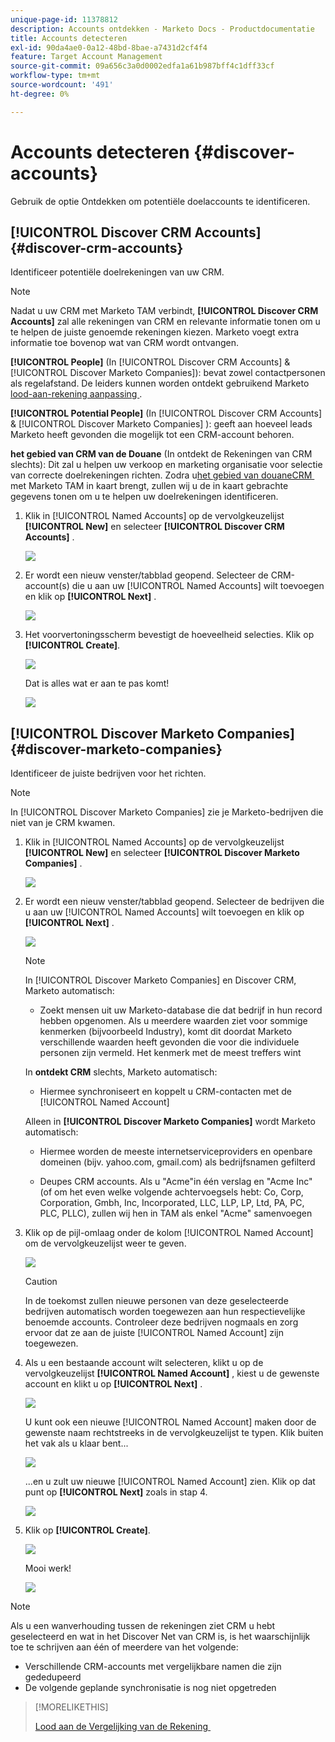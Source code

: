 ```yaml
---
unique-page-id: 11378812
description: Accounts ontdekken - Marketo Docs - Productdocumentatie
title: Accounts detecteren
exl-id: 90da4ae0-0a12-48bd-8bae-a7431d2cf4f4
feature: Target Account Management
source-git-commit: 09a656c3a0d0002edfa1a61b987bff4c1dff33cf
workflow-type: tm+mt
source-wordcount: '491'
ht-degree: 0%

---
```


# Accounts detecteren {#discover-accounts}

Gebruik de optie Ontdekken om potentiële doelaccounts te identificeren.

## [!UICONTROL Discover CRM Accounts] {#discover-crm-accounts}

Identificeer potentiële doelrekeningen van uw CRM.

>[!NOTE]
>
>Nadat u uw CRM met Marketo TAM verbindt, **[!UICONTROL Discover CRM Accounts]** zal alle rekeningen van CRM en relevante informatie tonen om u te helpen de juiste genoemde rekeningen kiezen. Marketo voegt extra informatie toe bovenop wat van CRM wordt ontvangen.

**[!UICONTROL People]** (In [!UICONTROL Discover CRM Accounts] &amp; [!UICONTROL Discover Marketo Companies]): bevat zowel contactpersonen als regelafstand. De leiders kunnen worden ontdekt gebruikend Marketo [&#x200B; lood-aan-rekening aanpassing &#x200B;](/help/marketo/product-docs/target-account-management/target/named-accounts/lead-to-account-matching.md).

**[!UICONTROL Potential People]** (In [!UICONTROL Discover CRM Accounts] &amp; [!UICONTROL Discover Marketo Companies] ): geeft aan hoeveel leads Marketo heeft gevonden die mogelijk tot een CRM-account behoren.

**het gebied van CRM van de Douane** (In ontdekt de Rekeningen van CRM slechts): Dit zal u helpen uw verkoop en marketing organisatie voor selectie van correcte doelrekeningen richten. Zodra u [&#x200B; het gebied van douaneCRM &#x200B;](/help/marketo/product-docs/target-account-management/setup-tam/create-a-custom-field-for-crm-discovery.md) met Marketo TAM in kaart brengt, zullen wij u de in kaart gebrachte gegevens tonen om u te helpen uw doelrekeningen identificeren.

1. Klik in [!UICONTROL Named Accounts] op de vervolgkeuzelijst **[!UICONTROL New]** en selecteer **[!UICONTROL Discover CRM Accounts]** .

   ![](assets/disc-crm-one.png)

1. Er wordt een nieuw venster/tabblad geopend. Selecteer de CRM-account(s) die u aan uw [!UICONTROL Named Accounts] wilt toevoegen en klik op **[!UICONTROL Next]** .

   ![](assets/disc-crm-two.png)

1. Het voorvertoningsscherm bevestigt de hoeveelheid selecties. Klik op **[!UICONTROL Create]**.

   ![](assets/disc-three.png)

   Dat is alles wat er aan te pas komt!

   ![](assets/disc-four.png)

## [!UICONTROL Discover Marketo Companies] {#discover-marketo-companies}

Identificeer de juiste bedrijven voor het richten.

>[!NOTE]
>
>In [!UICONTROL Discover Marketo Companies] zie je Marketo-bedrijven die niet van je CRM kwamen.

1. Klik in [!UICONTROL Named Accounts] op de vervolgkeuzelijst **[!UICONTROL New]** en selecteer **[!UICONTROL Discover Marketo Companies]** .

   ![](assets/one-1.png)

1. Er wordt een nieuw venster/tabblad geopend. Selecteer de bedrijven die u aan uw [!UICONTROL Named Accounts] wilt toevoegen en klik op **[!UICONTROL Next]** .

   ![](assets/disc-comp-two.png)

   >[!NOTE]
   >
   >In [!UICONTROL Discover Marketo Companies] en Discover CRM, Marketo automatisch:
   >
   >* Zoekt mensen uit uw Marketo-database die dat bedrijf in hun record hebben opgenomen. Als u meerdere waarden ziet voor sommige kenmerken (bijvoorbeeld Industry), komt dit doordat Marketo verschillende waarden heeft gevonden die voor die individuele personen zijn vermeld. Het kenmerk met de meest treffers wint
   >
   >In **ontdekt CRM** slechts, Marketo automatisch:
   >
   >* Hiermee synchroniseert en koppelt u CRM-contacten met de [!UICONTROL Named Account]
   >
   >Alleen in **[!UICONTROL Discover Marketo Companies]** wordt Marketo automatisch:
   >
   >* Hiermee worden de meeste internetserviceproviders en openbare domeinen (bijv. yahoo.com, gmail.com) als bedrijfsnamen gefilterd
   >
   >* Deupes CRM accounts. Als u &quot;Acme&quot;in één verslag en &quot;Acme Inc&quot; (of om het even welke volgende achtervoegsels hebt: Co, Corp, Corporation, Gmbh, Inc, Incorporated, LLC, LLP, LP, Ltd, PA, PC, PLC, PLLC), zullen wij hen in TAM als enkel &quot;Acme&quot; samenvoegen

1. Klik op de pijl-omlaag onder de kolom [!UICONTROL Named Account] om de vervolgkeuzelijst weer te geven.

   ![](assets/disc-comp-three.png)

   >[!CAUTION]
   >
   >In de toekomst zullen nieuwe personen van deze geselecteerde bedrijven automatisch worden toegewezen aan hun respectievelijke benoemde accounts. Controleer deze bedrijven nogmaals en zorg ervoor dat ze aan de juiste [!UICONTROL Named Account] zijn toegewezen.

1. Als u een bestaande account wilt selecteren, klikt u op de vervolgkeuzelijst **[!UICONTROL Named Account]** , kiest u de gewenste account en klikt u op **[!UICONTROL Next]** .

   ![](assets/disc-comp-four.png)

   U kunt ook een nieuwe [!UICONTROL Named Account] maken door de gewenste naam rechtstreeks in de vervolgkeuzelijst te typen. Klik buiten het vak als u klaar bent...

   ![](assets/disc-comp-five.png)

   ...en u zult uw nieuwe [!UICONTROL Named Account] zien. Klik op dat punt op **[!UICONTROL Next]** zoals in stap 4.

   ![](assets/disc-comp-six.png)

1. Klik op **[!UICONTROL Create]**.

   ![](assets/disc-comp-seven.png)

   Mooi werk!

   ![](assets/disc-co-six.png)

>[!NOTE]
>
>Als u een wanverhouding tussen de rekeningen ziet CRM u hebt geselecteerd en wat in het Discover Net van CRM is, is het waarschijnlijk toe te schrijven aan één of meerdere van het volgende:
>
>* Verschillende CRM-accounts met vergelijkbare namen die zijn gededupeerd
>* De volgende geplande synchronisatie is nog niet opgetreden

>[!MORELIKETHIS]
>
>[&#x200B; Lood aan de Vergelijking van de Rekening &#x200B;](/help/marketo/product-docs/target-account-management/target/named-accounts/lead-to-account-matching.md)

